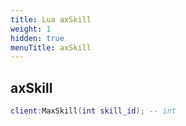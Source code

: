 ```yaml
---
title: Lua axSkill
weight: 1
hidden: true
menuTitle: axSkill
---
```

## axSkill
```lua
client:MaxSkill(int skill_id); -- int
```